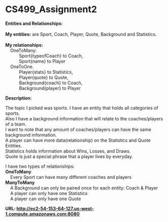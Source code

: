 # CS499_Assignment2

<b>Entities and Relationships:</b><br><br>
<b>My entities:</b> are Sport, Coach, Player, Quote, Background and Statistics.<br><br>
<b>My relationships:</b><br>
&nbsp;&nbsp;&nbsp;&nbsp;OneToMany: <br>
&nbsp;&nbsp;&nbsp;&nbsp;&nbsp;&nbsp;&nbsp;&nbsp;&nbsp;&nbsp;&nbsp;Sport{typeofCoach} to Coach, <br>
&nbsp;&nbsp;&nbsp;&nbsp;&nbsp;&nbsp;&nbsp;&nbsp;&nbsp;&nbsp;&nbsp;Sport{name} to Player <br>
&nbsp;&nbsp;&nbsp;&nbsp;OneToOne. <br>
&nbsp;&nbsp;&nbsp;&nbsp;&nbsp;&nbsp;&nbsp;&nbsp;&nbsp;&nbsp;&nbsp;Player{stats} to Statistics, <br>
&nbsp;&nbsp;&nbsp;&nbsp;&nbsp;&nbsp;&nbsp;&nbsp;&nbsp;&nbsp;&nbsp;Player{quote} to Quote, <br>
&nbsp;&nbsp;&nbsp;&nbsp;&nbsp;&nbsp;&nbsp;&nbsp;&nbsp;&nbsp;&nbsp;Background{coach} to Coach, <br>
&nbsp;&nbsp;&nbsp;&nbsp;&nbsp;&nbsp;&nbsp;&nbsp;&nbsp;&nbsp;&nbsp;Background{player} to Player <br>

<b>Description</b>:<br>
<p>The topic I picked was sports. I have an entity that holds all categories of sports.<br>
   Also I have a background information that will relate to the coaches/players of a team.<br>
   I want to note that any amount of coaches/players can have the same background information.<br>
   A player can have more data(relationship) on the Statistics and Quote Entities.<br> 
   Statistics holds information about Wins, Losses, and Draws.<br>
   Quote is just a special phrase that a player lives by everyday.</p>
   
   I have two types of relationships:<br>
   <b>OneToMany</b><br>
   &nbsp;&nbsp;&nbsp;&nbsp;Every Sport can have many different coaches and players<br>
   <b>ManyToMany</b><br>
   &nbsp;&nbsp;&nbsp;&nbsp;A Background can only be paired once for each entity: Coach & Player <br>
   &nbsp;&nbsp;&nbsp;&nbsp;A player can only have one Statistics<br>
   &nbsp;&nbsp;&nbsp;&nbsp;A player can only have one Quote<br>

<b>URL<b/>: http://ec2-54-153-64-127.us-west-1.compute.amazonaws.com:8080 <br>

